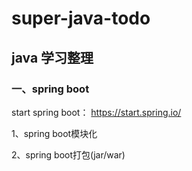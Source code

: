 # super-java-todo

## java 学习整理

### 一、spring boot

start spring boot：
https://start.spring.io/

1、spring boot模块化

2、spring boot打包(jar/war)



